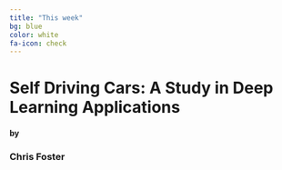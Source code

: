 ```yaml
---
title: "This week"
bg: blue
color: white
fa-icon: check
---
```


# Self Driving Cars: A Study in Deep Learning Applications

#### by

### Chris Foster
